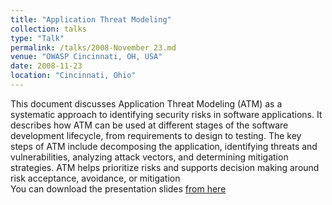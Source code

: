 ```yaml
---
title: "Application Threat Modeling"
collection: talks
type: "Talk"
permalink: /talks/2008-November 23.md
venue: "OWASP Cincinnati, OH, USA"
date: 2008-11-23
location: "Cincinnati, Ohio"
---
```


This document discusses Application Threat Modeling (ATM) as a systematic approach to identifying security risks in software applications. It describes how ATM can be used at different stages of the software development lifecycle, from requirements to design to testing. The key steps of ATM include decomposing the application, identifying threats and vulnerabilities, analyzing attack vectors, and determining mitigation strategies. ATM helps prioritize risks and supports decision making around risk acceptance, avoidance, or mitigation  
You can download the presentation slides [from here](https://www.slideshare.net/slideshow/application-threat-modeling-presentation/781073) 

